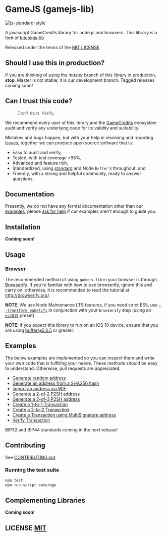 # GameJS (gamejs-lib)

[![js-standard-style](https://cdn.rawgit.com/feross/standard/master/badge.svg)](https://github.com/feross/standard)

A javascript GameCredits library for node.js and browsers. This library is a fork of [bitcoinjs-lib](https://github.com/bitcoinjs/bitcoinjs-lib)

Released under the terms of the [MIT LICENSE](LICENSE).

## Should I use this in production?
If you are thinking of using the *master* branch of this library in production, **stop**.
Master is not stable; it is our development branch. Tagged releases coming soon!

## Can I trust this code?
> Don't trust. Verify.

We recommend every user of this library and the [GameCredits](https://github.com/gamecredits-project) ecosystem audit and verify any underlying code for its validity and suitability.

Mistakes and bugs happen, but with your help in resolving and reporting [issues](https://github.com/gamecredits-project/gamejs-lib/issues), together we can produce open source software that is:

- Easy to audit and verify,
- Tested, with test coverage >95%,
- Advanced and feature rich,
- Standardized, using [standard](http://github.com/standard/standard) and Node `Buffer`'s throughout, and
- Friendly, with a strong and helpful community, ready to answer questions.

## Documentation
Presently,  we do not have any formal documentation other than our [examples](#examples), please [ask for help](https://github.com/gamecredits-project/gamejs-lib/issues/new) if our examples aren't enough to guide you.


## Installation
**Coming soon!**

## Usage

### Browser
The recommended method of using `gamejs-lib` in your browser is through [Browserify](https://github.com/substack/node-browserify).
If you're familiar with how to use browserify, ignore this and carry on, otherwise, it is recommended to read the tutorial at http://browserify.org/.

**NOTE**: We use Node Maintenance LTS features, if you need strict ES5, use [`--transform babelify`](https://github.com/babel/babelify) in conjunction with your `browserify` step (using an [`es2015`](http://babeljs.io/docs/plugins/preset-es2015/) preset).

**NOTE**: If you expect this library to run on an iOS 10 device, ensure that you are using [buffer@5.0.5](https://github.com/feross/buffer/pull/155) or greater.

## Examples
The below examples are implemented so you can inspect them and write your own code that is fulfilling your needs. These methods should be easy to understand.
Otherwise, pull requests are appreciated.

- [Generate random address](https://github.com/gamecredits-project/gamejs-lib/blob/master/examples/index.js#L5)
- [Generate an address from a SHA256 hash](https://github.com/gamecredits-project/gamejs-lib/blob/master/examples/index.js#L17)
- [Import an address via WIF](https://github.com/gamecredits-project/gamejs-lib/blob/master/examples/index.js#L31)
- [Generate a 2-of-2 P2SH address](https://github.com/gamecredits-project/gamejs-lib/blob/master/examples/index.js#L43)
- [Generate a 2-of-3 P2SH address](https://github.com/gamecredits-project/gamejs-lib/blob/master/examples/index.js#L70)
- [Create a 1-to-1 Transaction](https://github.com/gamecredits-project/gamejs-lib/blob/master/examples/index.js#L98)
- [Create a 2-to-2 Tranasction](https://github.com/gamecredits-project/gamejs-lib/blob/master/examples/index.js#L123)
- [Create a Transaction using MultiSignature address](https://github.com/gamecredits-project/gamejs-lib/blob/master/examples/index.js#L157)
- [Verify Transaction](https://github.com/gamecredits-project/gamejs-lib/blob/master/examples/index.js#L196)

BIP32 and BIP44 standards coming in the next release!
## Contributing
See [CONTRIBUTING.md](CONTRIBUTING.md).


### Running the test suite

``` bash
npm test
npm run-script coverage
```

## Complementing Libraries
**Coming soon!**


## LICENSE [MIT](LICENSE)
